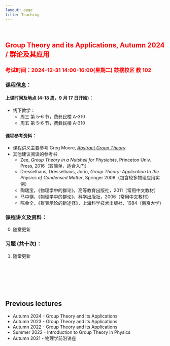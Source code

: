 ```yaml
---
layout: page
title: Teaching
---
```


<br />

## <span style="color: red">Group Theory and its Applications, Autumn 2024 / 群论及其应用</span>

### <span style="color: red">考试时间：2024-12-31 14:00-16:00(星期二) 鼓楼校区 教 102</span>

### 课程信息：

#### 上课时间及地点 (4-18 周，9 月 17 日开始)：
- 线下教学：
  - 周三 第 5-6 节，费彝民楼 A-310 
  - 周五 第 5-6 节，费彝民楼 A-310

#### 课程参考资料：
  - 课程讲义主要参考 Greg Moore, [*Abstract Group Theory*](https://www.physics.rutgers.edu/~gmoore/618Spring2023/GroupTheory-Spring2023.html)
  - 其他建议阅读的参考书
    - Zee, _Group Theory in a Nutshell for Physicists_, Princeton Univ. Press, 2016（较简单，适合入门）
    - Dresselhaus, Dresselhaus, Jorio, _Group Theory: Application to the Physics of Condensed Matter_, Springer 2008（包含较多物理应用实例）
    - 陶瑞宝，《物理学中的群论》，高等教育出版社，2011（常用中文教材）
    - 马中骐，《物理学中的群论》，科学出版社，2006（常用中文教材）
    - 陈金全，《群表示论的新途径》，上海科学技术出版社，1984（南京大学）

### 课程讲义及资料：
  0. 随堂更新

### 习题 (共十次)：
  1. 随堂更新

<br />
<br />
<br />
<br />
<br />

## Previous lectures
 - Autumn 2024 - Group Theory and its Applications
 - Autumn 2023 - Group Theory and its Applications
 - Autumn 2022 - Group Theory and its Applications
 - Summer 2022 - Introduction to Group Theory in Physics
 - Autumn 2021 - 物理学前沿讲座